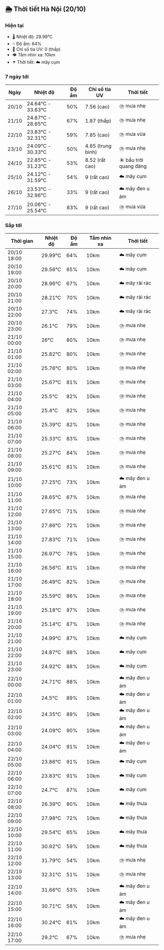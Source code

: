 ## 🌦️ Thời tiết Hà Nội (20/10)

### Hiện tại

- 🌡️ Nhiệt độ: 29.99℃
- 💦 Độ ẩm: 64%
- 🌟 Chỉ số tia UV: 0 (thấp)
- 👁️ Tầm nhìn xa: 10km
- ☂️ Thời tiết: ☁️ mây cụm

### 7 ngày tới

| Ngày | Nhiệt độ | Độ ẩm | Chỉ số tia UV | Thời tiết |
| --- | --- | --- | --- | --- |
| 20/10 | 24.64℃ - 33.63℃ | 50% | 7.56 (cao) | ⛈️ mưa nhẹ |
| 21/10 | 24.87℃ - 28.65℃ | 67% | 1.87 (thấp) | ⛈️ mưa nhẹ |
| 22/10 | 23.83℃ - 32.31℃ | 59% | 7.85 (cao) | ⛈️ mưa vừa |
| 23/10 | 24.09℃ - 30.33℃ | 50% | 4.85 (trung bình) | ⛈️ mưa nhẹ |
| 24/10 | 22.85℃ - 31.23℃ | 53% | 8.52 (rất cao) | ☀️ bầu trời quang đãng |
| 25/10 | 24.12℃ - 31.59℃ | 54% | 9 (rất cao) | ☁️ mây cụm |
| 26/10 | 23.53℃ - 32.96℃ | 33% | 9 (rất cao) | ☁️ mây đen u ám |
| 27/10 | 20.06℃ - 25.54℃ | 83% | 9 (rất cao) | ⛈️ mưa vừa |

### Sắp tới

| Thời gian | Nhiệt độ | Độ ẩm | Tầm nhìn xa | Thời tiết |
| --- | --- | --- | --- | --- |
| 20/10 18:00 | 29.99℃ | 64% | 10km | ☁️ mây cụm |
| 20/10 19:00 | 29.56℃ | 65% | 10km | ☁️ mây cụm |
| 20/10 20:00 | 28.96℃ | 67% | 10km | ☁️ mây rải rác |
| 20/10 21:00 | 28.21℃ | 70% | 10km | ☁️ mây rải rác |
| 20/10 22:00 | 27.3℃ | 74% | 10km | ☁️ mây rải rác |
| 20/10 23:00 | 26.1℃ | 79% | 10km | ⛈️ mưa nhẹ |
| 21/10 00:00 | 26℃ | 80% | 10km | ⛈️ mưa nhẹ |
| 21/10 01:00 | 25.82℃ | 80% | 10km | ⛈️ mưa nhẹ |
| 21/10 02:00 | 25.76℃ | 80% | 10km | ⛈️ mưa nhẹ |
| 21/10 03:00 | 25.67℃ | 81% | 10km | ⛈️ mưa nhẹ |
| 21/10 04:00 | 25.5℃ | 82% | 10km | ⛈️ mưa nhẹ |
| 21/10 05:00 | 25.4℃ | 82% | 10km | ⛈️ mưa nhẹ |
| 21/10 06:00 | 25.39℃ | 82% | 10km | ⛈️ mưa nhẹ |
| 21/10 07:00 | 25.33℃ | 83% | 10km | ⛈️ mưa nhẹ |
| 21/10 08:00 | 25.27℃ | 84% | 10km | ⛈️ mưa nhẹ |
| 21/10 09:00 | 25.61℃ | 81% | 10km | ⛈️ mưa nhẹ |
| 21/10 10:00 | 27.25℃ | 73% | 10km | ☁️ mây đen u ám |
| 21/10 11:00 | 28.65℃ | 67% | 10km | ⛈️ mưa nhẹ |
| 21/10 12:00 | 27.65℃ | 71% | 10km | ⛈️ mưa nhẹ |
| 21/10 13:00 | 27.86℃ | 72% | 10km | ⛈️ mưa nhẹ |
| 21/10 14:00 | 27.83℃ | 71% | 10km | ⛈️ mưa nhẹ |
| 21/10 15:00 | 26.97℃ | 78% | 10km | ⛈️ mưa nhẹ |
| 21/10 16:00 | 26.56℃ | 81% | 10km | ⛈️ mưa nhẹ |
| 21/10 17:00 | 26.49℃ | 82% | 10km | ⛈️ mưa nhẹ |
| 21/10 18:00 | 25.59℃ | 86% | 10km | ⛈️ mưa nhẹ |
| 21/10 19:00 | 25.18℃ | 87% | 10km | ⛈️ mưa nhẹ |
| 21/10 20:00 | 25.14℃ | 87% | 10km | ⛈️ mưa nhẹ |
| 21/10 21:00 | 24.99℃ | 87% | 10km | ☁️ mây cụm |
| 21/10 22:00 | 24.87℃ | 88% | 10km | ☁️ mây cụm |
| 21/10 23:00 | 24.92℃ | 88% | 10km | ☁️ mây cụm |
| 22/10 00:00 | 24.71℃ | 88% | 10km | ☁️ mây đen u ám |
| 22/10 01:00 | 24.5℃ | 89% | 10km | ☁️ mây đen u ám |
| 22/10 02:00 | 24.35℃ | 89% | 10km | ☁️ mây đen u ám |
| 22/10 03:00 | 24.09℃ | 90% | 10km | ☁️ mây đen u ám |
| 22/10 04:00 | 24.04℃ | 91% | 10km | ☁️ mây đen u ám |
| 22/10 05:00 | 23.86℃ | 91% | 10km | ☁️ mây cụm |
| 22/10 06:00 | 23.83℃ | 91% | 10km | ☁️ mây cụm |
| 22/10 07:00 | 24.7℃ | 87% | 10km | ☁️ mây cụm |
| 22/10 08:00 | 26.39℃ | 80% | 10km | ☁️ mây thưa |
| 22/10 09:00 | 27.98℃ | 72% | 10km | ☁️ mây thưa |
| 22/10 10:00 | 29.54℃ | 65% | 10km | ☁️ mây thưa |
| 22/10 11:00 | 30.92℃ | 59% | 10km | ☁️ mây thưa |
| 22/10 12:00 | 31.79℃ | 54% | 10km | ⛈️ mưa nhẹ |
| 22/10 13:00 | 32.31℃ | 51% | 10km | ⛈️ mưa nhẹ |
| 22/10 14:00 | 31.66℃ | 53% | 10km | ☁️ mây đen u ám |
| 22/10 15:00 | 30.71℃ | 58% | 10km | ☁️ mây đen u ám |
| 22/10 16:00 | 30.24℃ | 61% | 10km | ☁️ mây đen u ám |
| 22/10 17:00 | 29.2℃ | 67% | 10km | ⛈️ mưa nhẹ |
